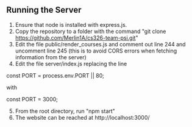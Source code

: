 ## Running the Server

1. Ensure that node is installed with express.js.
2. Copy the repository to a folder with the command "git clone https://github.com/Merlin1A/cs326-team-psi.git"
3. Edit the file public/render_courses.js and comment out line 244 and uncomment line 245 (this is to avoid CORS errors when fetching information from the server)
4. Edit the file server/index.js replacing the line 
  
  const PORT = process.env.PORT || 80;
  
  with
  
  const PORT = 3000;

5. From the root directory, run "npm start"
6. The website can be reached at http://localhost:3000/
